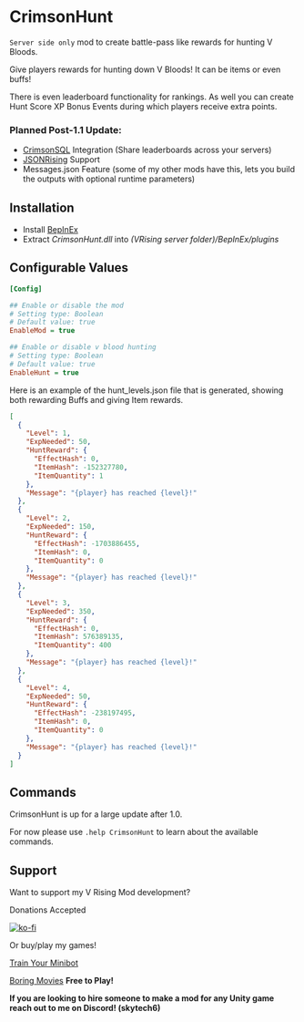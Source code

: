 # CrimsonHunt
`Server side only` mod to create battle-pass like rewards for hunting V Bloods.

Give players rewards for hunting down V Bloods! It can be items or even buffs! 

There is even leaderboard functionality for rankings. As well you can create Hunt Score XP Bonus Events during which players receive extra points.

### Planned Post-1.1 Update:
- [CrimsonSQL](https://thunderstore.io/c/v-rising/p/skytech6/CrimsonSQL/) Integration (Share leaderboards across your servers)
- [JSONRising](https://thunderstore.io/c/v-rising/p/skytech6/JSONRising/) Support
- Messages.json Feature (some of my other mods have this, lets you build the outputs with optional runtime parameters)

## Installation
* Install [BepInEx](https://v-rising.thunderstore.io/package/BepInEx/BepInExPack_V_Rising/)
* Extract _CrimsonHunt.dll_ into _(VRising server folder)/BepInEx/plugins_

## Configurable Values
```ini
[Config]

## Enable or disable the mod
# Setting type: Boolean
# Default value: true
EnableMod = true

## Enable or disable v blood hunting
# Setting type: Boolean
# Default value: true
EnableHunt = true
```

Here is an example of the hunt_levels.json file that is generated, showing both rewarding Buffs and giving Item rewards.
```json
[
  {
    "Level": 1,
    "ExpNeeded": 50,
    "HuntReward": {
      "EffectHash": 0,
      "ItemHash": -152327780,
      "ItemQuantity": 1
    },
    "Message": "{player} has reached {level}!"
  },
  {
    "Level": 2,
    "ExpNeeded": 150,
    "HuntReward": {
      "EffectHash": -1703886455,
      "ItemHash": 0,
      "ItemQuantity": 0
    },
    "Message": "{player} has reached {level}!"
  },
  {
    "Level": 3,
    "ExpNeeded": 350,
    "HuntReward": {
      "EffectHash": 0,
      "ItemHash": 576389135,
      "ItemQuantity": 400
    },
    "Message": "{player} has reached {level}!"
  },
  {
    "Level": 4,
    "ExpNeeded": 50,
    "HuntReward": {
      "EffectHash": -238197495,
      "ItemHash": 0,
      "ItemQuantity": 0
    },
    "Message": "{player} has reached {level}!"
  }
]
```

## Commands
CrimsonHunt is up for a large update after 1.0. 

For now please use `.help CrimsonHunt` to learn about the available commands.

## Support

Want to support my V Rising Mod development? 

Donations Accepted

[![ko-fi](https://ko-fi.com/img/githubbutton_sm.svg)](https://ko-fi.com/skytech6)

Or buy/play my games! 

[Train Your Minibot](https://store.steampowered.com/app/713740/Train_Your_Minibot/) 

[Boring Movies](https://store.steampowered.com/app/1792500/Boring_Movies/) **Free to Play!**

**If you are looking to hire someone to make a mod for any Unity game reach out to me on Discord! (skytech6)**
